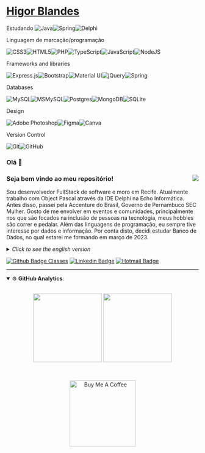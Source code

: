 # [Higor Blandes](https://higorblands.github.io/cv/)

Estudando
<img alt="Java" src="https://img.shields.io/badge/java-%23ED8B00.svg?&style=for-the-badge&logo=java&logoColor=white"/><img alt="Spring" src="https://img.shields.io/badge/spring framework-%236DB33F.svg?&style=for-the-badge&logo=spring&logoColor=white"/><img alt="Delphi" src="https://img.shields.io/badge/delphi-red.svg?&style=for-the-badge&logo=delphi&logoColor=white"/>

Linguagem de marcação/programação

<img alt="CSS3" src="https://img.shields.io/badge/css3-%231572B6.svg?&style=for-the-badge&logo=css3&logoColor=white"/><img alt="HTML5" src="https://img.shields.io/badge/html5-%23E34F26.svg?&style=for-the-badge&logo=html5&logoColor=white"/><img alt="PHP" src="https://img.shields.io/badge/php-%23777BB4.svg?&style=for-the-badge&logo=php&logoColor=white"/><img alt="TypeScript" src="https://img.shields.io/badge/typescript-%23007ACC.svg?&style=for-the-badge&logo=typescript&logoColor=white"/><img alt="JavaScript" src="https://img.shields.io/badge/javascript-%23323330.svg?&style=for-the-badge&logo=javascript&logoColor=%23F7DF1E"/><img alt="NodeJS" src="https://img.shields.io/badge/node.js-%2343853D.svg?&style=for-the-badge&logo=node.js&logoColor=white"/>

Frameworks and libraries


<img alt="Express.js" src="https://img.shields.io/badge/express.js-%23404d59.svg?&style=for-the-badge"/><img alt="Bootstrap" src="https://img.shields.io/badge/bootstrap-%23563D7C.svg?&style=for-the-badge&logo=bootstrap&logoColor=white"/><img alt="Material UI" src="https://img.shields.io/badge/materialui-%230081CB.svg?&style=for-the-badge&logo=material-ui&logoColor=white"/><img alt="jQuery" src="https://img.shields.io/badge/jquery-%230769AD.svg?&style=for-the-badge&logo=jquery&logoColor=white"/><img alt="Spring" src="https://img.shields.io/badge/spring-%236DB33F.svg?&style=for-the-badge&logo=spring&logoColor=white"/>

Databases

<img alt="MySQL" src="https://img.shields.io/badge/mysql-%2300f.svg?&style=for-the-badge&logo=mysql&logoColor=white"/><img alt="MSMySQL" src="https://img.shields.io/badge/MS SQLServer-%23fffff.svg?&style=for-the-badge&logo=mysql&logoColor=white"/><img alt="Postgres" src ="https://img.shields.io/badge/postgres-%23316192.svg?&style=for-the-badge&logo=postgresql&logoColor=white"/><img alt="MongoDB" src ="https://img.shields.io/badge/MongoDB-%234ea94b.svg?&style=for-the-badge&logo=mongodb&logoColor=white"/><img alt="SQLite" src ="https://img.shields.io/badge/sqlite-%2307405e.svg?&style=for-the-badge&logo=sqlite&logoColor=white"/>


Design


<img alt="Adobe Photoshop" src="https://img.shields.io/badge/adobephotoshop-%2331A8FF.svg?&style=for-the-badge&logo=adobephotoshop&logoColor=white"/><img alt="Figma" src="https://img.shields.io/badge/figma-%23F24E1E.svg?&style=for-the-badge&logo=figma&logoColor=white"/><img alt="Canva" src="https://img.shields.io/badge/Canva-%2300C4CC.svg?&style=for-the-badge&logo=Canva&logoColor=white"/>

Version Control

<img alt="Git" src="https://img.shields.io/badge/git-%23F05033.svg?&style=for-the-badge&logo=git&logoColor=white"/><img alt="GitHub" src="https://img.shields.io/badge/github-%23121011.svg?&style=for-the-badge&logo=github&logoColor=white"/>


### Olá 👋

<div>  
  <img align="right" src="https://media.tenor.com/images/523867fba2a5e8e32703d916728e02bf/tenor.gif"/>

### Seja bem vindo ao meu repositório!

Sou desenvolvedor FullStack de software e moro em Recife. Atualmente trabalho com Object Pascal através da IDE Delphi na Echo Informática. Antes disso, passei pela Accenture do Brasil, Governo de Pernambuco SEC Mulher.
Gosto de me envolver em eventos e comunidades, principalmente nos que são focados na inclusão de pessoas na tecnologia, meus hobbies são correr e pedalar.
Além das linguagens de programação, eu sempre tive interesse por dados e informação. Por conta disto, decidi estudar Banco de Dados, no qual estarei me formando em março de 2023.

<details>

<summary><i>Click to see the english version</i> </summary>

I'm a FullStack software developer and I live in Recife. I currently work with Object Pascal through IDE Delphi at Echo Informática. Before that, I worked at Accenture do Brasil, Government of Pernambuco SEC Mulher.
I like to get involved in events and communities, especially those that are focused on including people in technology, my hobbies run and bike.
In addition to programming languages, I have always been interested in data and information. Because of this, I decided to study Database, which I will be graduating in march 2023.

</details>



[![Github Badge Classes](https://img.shields.io/badge/-Github%20-000?style=flat-square&logo=Github&logoColor=white&link=https://github.com/higorblands)](https://github.com/higorblands)
[![Linkedin Badge](https://img.shields.io/badge/-LinkedIn-blue?style=flat-square&logo=Linkedin&logoColor=white&link=https://www.linkedin.com/in/higorblandes/)](https://www.linkedin.com/in/higorblandes/)
[![Hotmail Badge](https://img.shields.io/badge/-Hotmail-blue?style=flat-square&logo=email&logoColor=white&link=mailto:higorblands@hotmail.com)](mailto:higorblands@hotmail.com)

--- 

<details open>
    <summary>⚙ <b>GitHub Analytics</b>: </summary>
    <br>
    <p align="center">
        <img height="180em" src="https://github-readme-stats-eight-theta.vercel.app/api?username=higorblands&show_icons=true&theme=tokyonight&include_all_commits=true&count_private=true"/>
        <img height="180em" src="https://github-readme-stats-eight-theta.vercel.app/api/top-langs/?username=higorblands&layout=compact&langs_count=8&theme=tokyonight&include_all_commits=true&count_private=true"/>
    </p>
</details>

<br>

<p align="center">
    <a href="https://www.buymeacoffee.com/higorblands" target="_blank">
        <img src="https://az743702.vo.msecnd.net/cdn/kofi3.png?v=a" alt="Buy Me A Coffee" width="173em">
    </a>
</p>


<!--
https://shields.io/category/social
https://simpleicons.org/
-->
